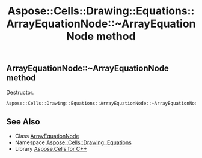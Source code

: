 ﻿---
title: Aspose::Cells::Drawing::Equations::ArrayEquationNode::~ArrayEquationNode method
linktitle: ~ArrayEquationNode
second_title: Aspose.Cells for C++ API Reference
description: 'Aspose::Cells::Drawing::Equations::ArrayEquationNode::~ArrayEquationNode method. Destructor in C++.'
type: docs
weight: 200
url: /cpp/aspose.cells.drawing.equations/arrayequationnode/~arrayequationnode/
---
## ArrayEquationNode::~ArrayEquationNode method


Destructor.

```cpp
Aspose::Cells::Drawing::Equations::ArrayEquationNode::~ArrayEquationNode()
```

## See Also

* Class [ArrayEquationNode](../)
* Namespace [Aspose::Cells::Drawing::Equations](../../)
* Library [Aspose.Cells for C++](../../../)
